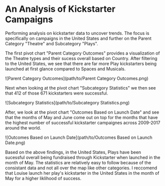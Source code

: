 # An Analysis of Kickstarter Campaigns
Performing analysis on kickstarter data to uncover trends. The focus is specifically on campaigns in the United States and further on the Parent Category "Theatre" and Subcategory "Plays".

The first pivot chart "Parent Category Outcomes" provides a visualization of the Theatre types and their sucess overall based on Country. After filtering to the United States, we see that there are far more Play kickstarters being launched at first glance compared to Spaces and Musicals.

![Parent Category Outcomes](path/to/Parent Category Outcomes.png)

Next when looking at the pivot chart "Subcategory Statistics" we then see that 412 of those 671 kickstarters were successful.

![Subcategory Statistics](path/to/Subcategory Statistics.png)

After, we look at the pivot chart "Outcomes Based on Launch Date" and see that the months of May and June come out on top for the months that have the highest number of successful kickstarter campaignes across 2009-2017 around the world. 

![Outcomes Based on Launch Date](path/to/Outcomes Based on Launch Date.png)

Based on the above findings, in the United States, Plays have been sucessful overall being fundraised through Kickstarter when launched in the month of May. The statistics are relatively easy to follow because of the consistant data and not all over the map like other categories. I reccomend that Louise launch her play's kickstarter in the United States in the month of May for a higher liklihood of success. 
